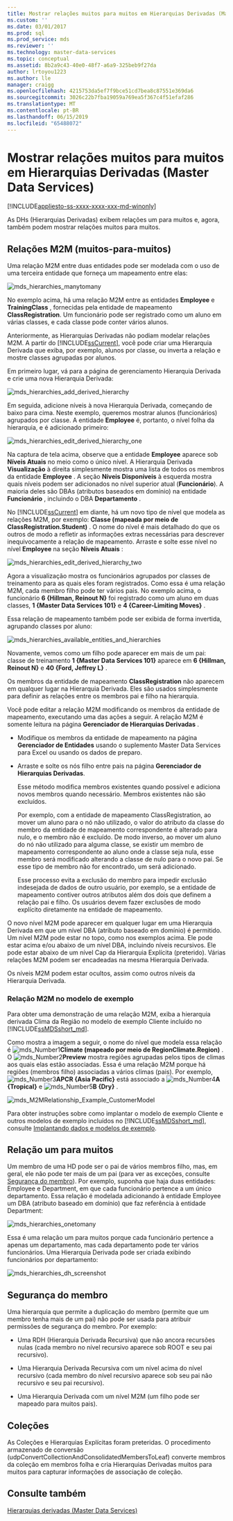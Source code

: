 ```yaml
---
title: Mostrar relações muitos para muitos em Hierarquias Derivadas (Master Data Services) | Microsoft Docs
ms.custom: ''
ms.date: 03/01/2017
ms.prod: sql
ms.prod_service: mds
ms.reviewer: ''
ms.technology: master-data-services
ms.topic: conceptual
ms.assetid: 8b2a9c43-40e0-48f7-a6a9-325beb9f27da
author: lrtoyou1223
ms.author: lle
manager: craigg
ms.openlocfilehash: 4215753da5ef7f9bce51cd7bea8c87551e369da6
ms.sourcegitcommit: 3026c22b7fba19059a769ea5f367c4f51efaf286
ms.translationtype: MT
ms.contentlocale: pt-BR
ms.lasthandoff: 06/15/2019
ms.locfileid: "65488072"
---
```

# <a name="show-many-to-many-relationships-in-derived-hierarchies-master-data-services"></a>Mostrar relações muitos para muitos em Hierarquias Derivadas (Master Data Services)

[!INCLUDE[appliesto-ss-xxxx-xxxx-xxx-md-winonly](../includes/appliesto-ss-xxxx-xxxx-xxx-md-winonly.md)]

  As DHs (Hierarquias Derivadas) exibem relações um para muitos e, agora, também podem mostrar relações muitos para muitos.  
  
## <a name="many-to-many-m2m-relationships"></a>Relações M2M (muitos-para-muitos)  
 Uma relação M2M entre duas entidades pode ser modelada com o uso de uma terceira entidade que forneça um mapeamento entre elas:  
  
 ![mds_hierarchies_manytomany](../master-data-services/media/mds-hierarchies-manytomany.png "mds_hierarchies_manytomany")  
  
 No exemplo acima, há uma relação M2M entre as entidades **Employee** e **TrainingClass** , fornecidas pela entidade de mapeamento **ClassRegistration**. Um funcionário pode ser registrado como um aluno em várias classes, e cada classe pode conter vários alunos.  
  
 Anteriormente, as Hierarquias Derivadas não podiam modelar relações M2M. A partir do [!INCLUDE[ssCurrent](../includes/sscurrent-md.md)], você pode criar uma Hierarquia Derivada que exiba, por exemplo, alunos por classe, ou inverta a relação e mostre classes agrupadas por alunos.  
  
 Em primeiro lugar, vá para a página de gerenciamento Hierarquia Derivada e crie uma nova Hierarquia Derivada:  
  
 ![mds_hierarchies_add_derived_hierarchy](../master-data-services/media/mds-hierarchies-add-derived-hierarchy.png "mds_hierarchies_add_derived_hierarchy")  
  
 Em seguida, adicione níveis à nova Hierarquia Derivada, começando de baixo para cima. Neste exemplo, queremos mostrar alunos (funcionários) agrupados por classe. A entidade **Employee** é, portanto, o nível folha da hierarquia, e é adicionado primeiro:  
  
 ![mds_hierarchies_edit_derived_hierarchy_one](../master-data-services/media/mds-hierarchies-edit-derived-hierarchy-one.PNG "mds_hierarchies_edit_derived_hierarchy_one")  
  
 Na captura de tela acima, observe que a entidade **Employee** aparece sob **Níveis Atuais** no meio como o único nível. A Hierarquia Derivada **Visualização** à direita simplesmente mostra uma lista de todos os membros da entidade **Employee** . A seção **Níveis Disponíveis** à esquerda mostra quais níveis podem ser adicionados no nível superior atual (**Funcionário**). A maioria deles são DBAs (atributos baseados em domínio) na entidade **Funcionário** , incluindo o DBA **Departamento** .  
  
 No [!INCLUDE[ssCurrent](../includes/sscurrent-md.md)] em diante, há um novo tipo de nível que modela as relações M2M, por exemplo: **Classe (mapeada por meio de ClassRegistration.Student)** . O nome do nível é mais detalhado do que os outros de modo a refletir as informações extras necessárias para descrever inequivocamente a relação de mapeamento. Arraste e solte esse nível no nível **Employee** na seção **Níveis Atuais** :  
  
 ![mds_hierarchies_edit_derived_hierarchy_two](../master-data-services/media/mds-hierarchies-edit-derived-hierarchy-two.PNG "mds_hierarchies_edit_derived_hierarchy_two")  
  
 Agora a visualização mostra os funcionários agrupados por classes de treinamento para as quais eles foram registrados. Como essa é uma relação M2M, cada membro filho pode ter vários pais. No exemplo acima, o funcionário **6 {Hillman, Reinout N}** foi registrado como um aluno em duas classes, **1 {Master Data Services 101}** e **4 {Career-Limiting Moves}** .  
  
 Essa relação de mapeamento também pode ser exibida de forma invertida, agrupando classes por aluno:  
  
 ![mds_hierarchies_available_entities_and_hierarchies](../master-data-services/media/mds-hierarchies-available-entities-and-hierarchies.PNG "mds_hierarchies_available_entities_and_hierarchies")  
  
 Novamente, vemos como um filho pode aparecer em mais de um pai: classe de treinamento **1 {Master Data Services 101}** aparece em **6 {Hillman, Reinout N}** e **40 {Ford, Jeffrey L}** .  
  
 Os membros da entidade de mapeamento **ClassRegistration** não aparecem em qualquer lugar na Hierarquia Derivada. Eles são usados simplesmente para definir as relações entre os membros pai e filho na hierarquia.  
  
 Você pode editar a relação M2M modificando os membros da entidade de mapeamento, executando uma das ações a seguir. A relação M2M é somente leitura na página **Gerenciador de Hierarquias Derivadas** .  
  
-   Modifique os membros da entidade de mapeamento na página **Gerenciador de Entidades** usando o suplemento Master Data Services para Excel ou usando os dados de preparo.  
  
-   Arraste e solte os nós filho entre pais na página **Gerenciador de Hierarquias Derivadas**.  
  
     Esse método modifica membros existentes quando possível e adiciona novos membros quando necessário. Membros existentes não são excluídos.  
  
     Por exemplo, com a entidade de mapeamento ClassRegistration, ao mover um aluno para o nó não utilizado, o valor do atributo da classe do membro da entidade de mapeamento correspondente é alterado para nulo, e o membro não é excluído. De modo inverso, ao mover um aluno do nó não utilizado para alguma classe, se existir um membro de mapeamento correspondente ao aluno onde a classe seja nula, esse membro será modificado alterando a classe de nulo para o novo pai. Se esse tipo de membro não for encontrado, um será adicionado.  
  
     Esse processo evita a exclusão do membro para impedir exclusão indesejada de dados de outro usuário, por exemplo, se a entidade de mapeamento contiver outros atributos além dos dois que definem a relação pai e filho. Os usuários devem fazer exclusões de modo explícito diretamente na entidade de mapeamento.  
  
 O novo nível M2M pode aparecer em qualquer lugar em uma Hierarquia Derivada em que um nível DBA (atributo baseado em domínio) é permitido. Um nível M2M pode estar no topo, como nos exemplos acima. Ele pode estar acima e/ou abaixo de um nível DBA, incluindo níveis recursivos. Ele pode estar abaixo de um nível Cap da Hierarquia Explícita (preterido). Várias relações M2M podem ser encadeadas na mesma Hierarquia Derivada.  
  
 Os níveis M2M podem estar ocultos, assim como outros níveis da Hierarquia Derivada.  
   
### <a name="M2MSample"></a> Relação M2M no modelo de exemplo  
Para obter uma demonstração de uma relação M2M, exiba a hierarquia derivada Clima da Região no modelo de exemplo Cliente incluído no [!INCLUDE[ssMDSshort_md](../includes/ssmdsshort-md.md)].   
  
Como mostra a imagem a seguir, o nome do nível que modela essa relação é ![mds_Number1](../master-data-services/media/mds-number1.png)**Climate (mapeado por meio de RegionClimate.Region)** . O ![mds_Number2](../master-data-services/media/mds-number2.png)**Preview** mostra regiões agrupadas pelos tipos de climas aos quais elas estão associadas. Essa é uma relação M2M porque há regiões (membros filho) associadas a vários climas (pais). Por exemplo, ![mds_Number3](../master-data-services/media/mds-number3.png)**APCR {Asia Pacific}** está associado a ![mds_Number4](../master-data-services/media/mds-number4.png)**A {Tropical}** e ![mds_Number5](../master-data-services/media/mds-number5.png)**B {Dry}** .  
  
![mds_M2MRelationship_Example_CustomerModel](../master-data-services/media/mds-m2mrelationship-example-customermodel.png)  
  
Para obter instruções sobre como implantar o modelo de exemplo Cliente e outros modelos de exemplo incluídos no [!INCLUDE[ssMDSshort_md](../includes/ssmdsshort-md.md)], consulte [Implantando dados e modelos de exemplo](~/master-data-services/sql-server-samples-model-deployment-packages-mds.md).   
  
## <a name="one-many-relationship"></a>Relação um para muitos  
 Um membro de uma HD pode ser o pai de vários membros filho, mas, em geral, ele não pode ter mais de um pai (para ver as exceções, consulte [Segurança do membro](#bkmk_member_security)). Por exemplo, suponha que haja duas entidades: Employee e Department, em que cada funcionário pertence a um único departamento. Essa relação é modelada adicionando à entidade Employee um DBA (atributo baseado em domínio) que faz referência à entidade Department:  
  
 ![mds_hierarchies_onetomany](../master-data-services/media/mds-hierarchies-onetomany.png "mds_hierarchies_onetomany")  
  
 Essa é uma relação um para muitos porque cada funcionário pertence a apenas um departamento, mas cada departamento pode ter vários funcionários. Uma Hierarquia Derivada pode ser criada exibindo funcionários por departamento:  
  
 ![mds_hierarchies_dh_screenshot](../master-data-services/media/mds-hierarchies-dh-screenshot.png "mds_hierarchies_dh_screenshot")  
  
##  <a name="bkmk_member_security"></a> Segurança do membro  
 Uma hierarquia que permite a duplicação do membro (permite que um membro tenha mais de um pai) não pode ser usada para atribuir permissões de segurança do membro. Por exemplo:  
  
-   Uma RDH (Hierarquia Derivada Recursiva) que não ancora recursões nulas (cada membro no nível recursivo aparece sob ROOT e seu pai recursivo).  
  
-   Uma Hierarquia Derivada Recursiva com um nível acima do nível recursivo (cada membro do nível recursivo aparece sob seu pai não recursivo e seu pai recursivo).  
  
-   Uma Hierarquia Derivada com um nível M2M (um filho pode ser mapeado para muitos pais).  
  
## <a name="collections"></a>Coleções  
 As Coleções e Hierarquias Explícitas foram preteridas. O procedimento armazenado de conversão (udpConvertCollectionAndConsolidatedMembersToLeaf) converte membros da coleção em membros folha e cria Hierarquias Derivadas muitos para muitos para capturar informações de associação de coleção.  
  
## <a name="see-also"></a>Consulte também  
 [Hierarquias derivadas &#40;Master Data Services&#41;](../master-data-services/derived-hierarchies-master-data-services.md)  
  
  
